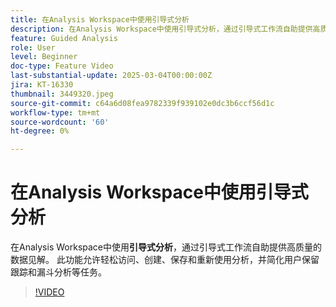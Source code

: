 ```yaml
---
title: 在Analysis Workspace中使用引导式分析
description: 在Analysis Workspace中使用引导式分析，通过引导式工作流自助提供高质量数据洞察。
feature: Guided Analysis
role: User
level: Beginner
doc-type: Feature Video
last-substantial-update: 2025-03-04T00:00:00Z
jira: KT-16330
thumbnail: 3449320.jpeg
source-git-commit: c64a6d08fea9782339f939102e0dc3b6ccf56d1c
workflow-type: tm+mt
source-wordcount: '60'
ht-degree: 0%

---
```


# 在Analysis Workspace中使用引导式分析

在Analysis Workspace中使用&#x200B;**引导式分析**，通过引导式工作流自助提供高质量的数据见解。 此功能允许轻松访问、创建、保存和重新使用分析，并简化用户保留跟踪和漏斗分析等任务。

>[!VIDEO](https://video.tv.adobe.com/v/3449320/?learn=on)
